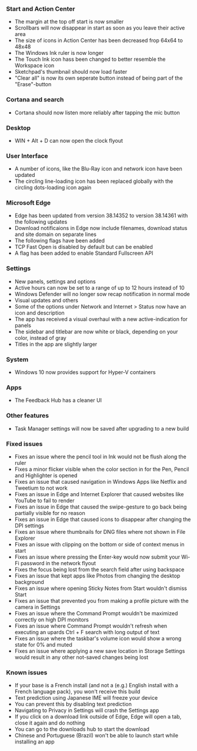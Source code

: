 ### Start and Action Center
- The margin at the top off start is now smaller
- Scrollbars will now disappear in start as soon as you leave their active area
- The size of icons in Action Center has been decreased frop 64x64 to 48x48
- The Windows Ink ruler is now longer
- The Touch Ink icon hass been changed to better  resemble the Workspace icon
- Sketchpad's thumbnail should now load faster
- "Clear all" is now its own seperate button instead of being part of the "Erase"-button

### Cortana and search
- Cortana should now listen more reliably after tapping the mic button

### Desktop
- WIN + Alt + D can now open the clock flyout

### User Interface
- A number of icons, like the Blu-Ray icon and network icon have been updated
- The circling line-loading icon has been replaced globally with the circling dots-loading icon again

### Microsoft Edge
- Edge has been updated from version 38.14352 to version 38.14361 with the following updates
 - Download notificaions in Edge now include filenames, download status and site domain on separate lines
- The following flags have been added
 - TCP Fast Open is disabled by default but can be enabled
 - A flag has been added to enable Standard Fullscreen API

### Settings
- New panels, settings and options
 - Active hours can now be set to a range of up to 12 hours instead of 10
 - Windows Defender will no longer sow recap notification in normal mode
- Visual updates and others
 - Some of the options under Network and Internet > Status now have an icon and description
 - The app has received a visual overhaul with a new active-indication for panels
 - The sidebar and titlebar are now white or black, depending on your color, instead of gray
 - Titles in the app are slightly larger

### System
- Windows 10 now provides support for Hyper-V containers

### Apps
- The Feedback Hub has a cleaner UI

### Other features
- Task Manager settings will now be saved after upgrading to a new build

### Fixed issues
- Fixes an issue where the pencil tool in Ink would not be flush along the ruler
- Fixes a minor flicker visible when the color section in for the Pen, Pencil and Highlighter is opened
- Fixes an issue that caused navigation in Windows Apps like Netflix and Tweetium to not work
- Fixes an issue in Edge and Internet Explorer that caused websites like YouTube to fail to render
- Fixes an issue in Edge that caused the swipe-gesture to go back being partially visible for no reason
- Fixes an issue in Edge that caused icons to disappear after changing the DPI settings
- Fixes an issue where thumbnails for DNG files where not shown in File Explorer
- Fixes an issue with clipping on the bottom or side of context menus in start
- Fixes an issue where pressing the Enter-key would now submit your Wi-Fi password in the network flyout
- Fixes the focus being lost from the search field after using backspace
- Fixes an issue that kept apps like Photos from changing the desktop background
- Fixes an issue where opening Sticky Notes from Start wouldn't dismiss Start
- Fixes an issue that prevented you from making a profile picture with the camera in Settings
- Fixes an issue where the Command Prompt wouldn't be maximized correctly on high DPI monitors
- Fixes an issue where Command Prompt wouldn't refresh when executing an upards Ctrl + F search with long output of text
- Fixes an issue where the taskbar's volume icon would show a wrong state for 0% and muted
- Fixes an issue where applying a new save location in Storage Settings would result in any other not-saved changes being lost

### Known issues
- If your base is a French install (and not a (e.g.) English install with a French language pack), you won't receive this build
- Text prediction using Japanese IME will freeze your device
 - You can prevent this by disabling text prediction
- Navigating to Privacy in Settings will crash the Settings app
- If you click on a download link outside of Edge, Edge will open a tab, close it again and do nothing
 - You can go to the downloads hub to start the download
- Chinese and Portuguese (Brazil) won't be able to launch start while installing an app
